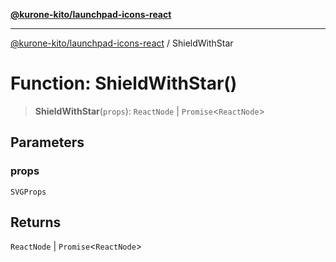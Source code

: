 [**@kurone-kito/launchpad-icons-react**](../README.md)

***

[@kurone-kito/launchpad-icons-react](../globals.md) / ShieldWithStar

# Function: ShieldWithStar()

> **ShieldWithStar**(`props`): `ReactNode` \| `Promise`\<`ReactNode`\>

## Parameters

### props

`SVGProps`

## Returns

`ReactNode` \| `Promise`\<`ReactNode`\>
